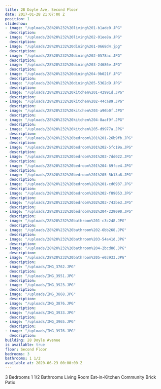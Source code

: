 ```yaml
---
title: 28 Doyle Ave, Second Floor
date: 2017-01-28 21:07:00 Z
position: 1
slideshow:
- image: "/uploads/28%20%232%20living%201-b1ade0.JPG"
  description: 
- image: "/uploads/28%20%232%20living%202-01ee8a.JPG"
  description: 
- image: "/uploads/28%20%232%20dining%201-0668d4.jpg"
  description: 
- image: "/uploads/28%20%232%20dining%202-0578ac.JPG"
  description: 
- image: "/uploads/28%20%232%20dining%203-24686e.JPG"
  description: 
- image: "/uploads/28%20%232%20dining%204-9b021f.JPG"
  description: 
- image: "/uploads/28%20%232%20dining%205-5362d9.JPG"
  description: 
- image: "/uploads/28%20%232%20kitchen%201-42991d.JPG"
  description: 
- image: "/uploads/28%20%232%20kitchen%202-44ca89.JPG"
  description: 
- image: "/uploads/28%20%232%20kitchen%203-a96b0f.JPG"
  description: 
- image: "/uploads/28%20%232%20kitchen%204-8aaf9f.JPG"
  description: 
- image: "/uploads/28%20%232%20kitchen%205-d9977a.JPG"
  description: 
- image: "/uploads/28%20%232%20bedroom%201%201-26b9fb.JPG"
  description: 
- image: "/uploads/28%20%232%20bedroom%201%202-5fc19a.JPG"
  description: 
- image: "/uploads/28%20%232%20bedroom%201%203-7dd022.JPG"
  description: 
- image: "/uploads/28%20%232%20bedroom%201%204-69fce4.JPG"
  description: 
- image: "/uploads/28%20%232%20bedroom%201%205-5b13a8.JPG"
  description: 
- image: "/uploads/28%20%232%20bedroom%202%201-cd6937.JPG"
  description: 
- image: "/uploads/28%20%232%20bedroom%202%202-f89053.JPG"
  description: 
- image: "/uploads/28%20%232%20bedroom%202%203-743be3.JPG"
  description: 
- image: "/uploads/28%20%232%20bedroom%202%204-229090.JPG"
  description: 
- image: "/uploads/28%20%232%20bathroom%201-c3c248.JPG"
  description: 
- image: "/uploads/28%20%232%20bathroom%202-6bb268.JPG"
  description: 
- image: "/uploads/28%20%232%20bathroom%203-54a41d.JPG"
  description: 
- image: "/uploads/28%20%232%20bathroom%204-2bcd86.JPG"
  description: 
- image: "/uploads/28%20%232%20bathroom%205-e03933.JPG"
  description: 
- image: "/uploads/IMG_3762.JPG"
  description: 
- image: "/uploads/IMG_3951.JPG"
  description: 
- image: "/uploads/IMG_3923.JPG"
  description: 
- image: "/uploads/IMG_3868.JPG"
  description: 
- image: "/uploads/IMG_3876.JPG"
  description: 
- image: "/uploads/IMG_3933.JPG"
  description: 
- image: "/uploads/IMG_3965.JPG"
  description: 
- image: "/uploads/IMG_3976.JPG"
  description: 
building: 28 Doyle Avenue
is available: true
floor: Second Floor
bedrooms: 3
bathrooms: 1 1/2
available at: 2020-06-23 00:00:00 Z
---
```


3 Bedrooms
1 1/2 Bathrooms
Living Room
Eat-in-Kitchen
Community Brick Patio
